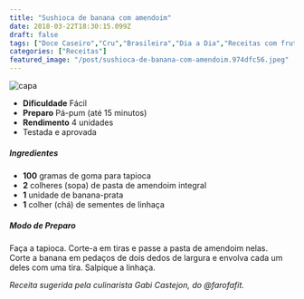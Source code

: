 ```yaml
---
title: "Sushioca de banana com amendoim"
date: 2018-03-22T18:30:15.099Z
draft: false
tags: ["Doce Caseiro","Cru","Brasileira","Dia a Dia","Receitas com frutas","Receitas rápidas","Receitas simples e fáceis","Tapioca"]
categories: ["Receitas"]
featured_image: "/post/sushioca-de-banana-com-amendoim.974dfc56.jpeg"
---
```


![capa](/post/sushioca-de-banana-com-amendoim.974dfc56.jpeg)

*   **Dificuldade** Fácil
*   **Preparo** Pá-pum (até 15 minutos)
*   **Rendimento** 4 unidades
*   Testada e aprovada
    

##### Ingredientes

*   **100** gramas de goma para tapioca
*   **2** colheres (sopa) de pasta de amendoim integral
*   **1** unidade de banana-prata
*   **1** colher (chá) de sementes de linhaça

##### Modo de Preparo

Faça a tapioca. Corte-a em tiras e passe a pasta de amendoim nelas. Corte a banana em pedaços de dois dedos de largura e envolva cada um deles com uma tira. Salpique a linhaça.

_Receita sugerida pela culinarista Gabi Castejon, do @farofafit._
